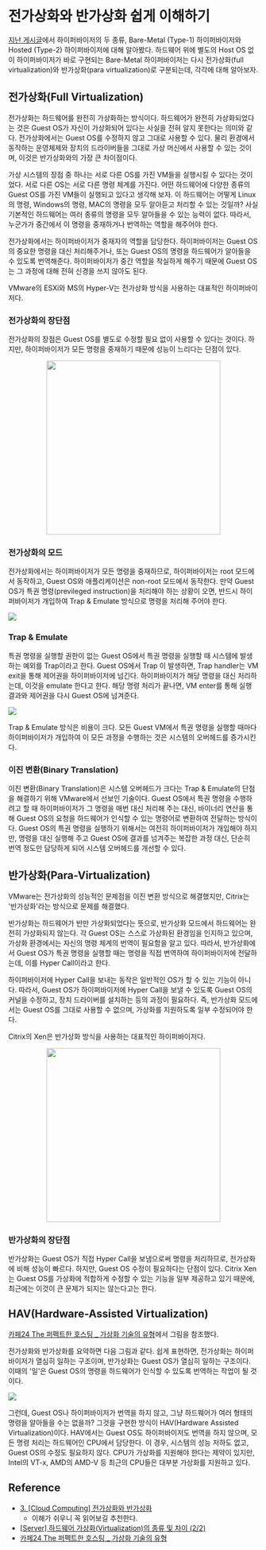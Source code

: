 # 전가상화와 반가상화 쉽게 이해하기

<!-- 2021. 10.25 -->

[지난 게시글](03_vm-and-hypervisor.md)에서 하이퍼바이저의 두 종류, Bare-Metal (Type-1) 하이퍼바이저와 Hosted (Type-2) 하이퍼바이저에 대해 알아봤다. 하드웨어 위에 별도의 Host OS 없이 하이퍼바이저가 바로 구현되는 Bare-Metal 하이퍼바이저는 다시 전가상화(full virtualization)와 반가상화(para virtualization)로 구분되는데, 각각에 대해 알아보자.

## 전가상화(Full Virtualization)

전가상화는 하드웨어를 완전히 가상화하는 방식이다. 하드웨어가 완전히 가상화되었다는 것은 Guest OS가 자신이 가상화되어 있다는 사실을 전혀 알지 못한다는 의미와 같다. 전가상화에서는 Guest OS를 수정하지 않고 그대로 사용할 수 있다. 물리 환경에서 동작하는 운영체제와 장치의 드라이버들을 그대로 가상 머신에서 사용할 수 있는 것이며, 이것은 반가상화와의 가장 큰 차이점이다.

가상 시스템의 장점 중 하나는 서로 다른 OS를 가진 VM들을 실행시킬 수 있다는 것이었다. 서로 다른 OS는 서로 다른 명령 체계를 가진다. 어떤 하드웨어에 다양한 종류의 Guest OS를 가진 VM들이 실행되고 있다고 생각해 보자. 이 하드웨어는 어떻게 Linux의 명령, Windows의 명령, MAC의 명령을 모두 알아듣고 처리할 수 있는 것일까? 사실 기본적인 하드웨어는 여러 종류의 명령을 모두 알아들을 수 있는 능력이 없다. 따라서, 누군가가 중간에서 이 명령을 중재하거나 번역하는 역할을 해주어야 한다.

전가상화에서는 하이퍼바이저가 중재자의 역할을 담당한다. 하이퍼바이저는 Guest OS의 중요한 명령을 대신 처리해주거나, 또는 Guest OS의 명령을 하드웨어가 알아들을 수 있도록 번역해준다. 하이퍼바이저가 중간 역할을 착실하게 해주기 때문에 Guest OS는 그 과정에 대해 전혀 신경을 쓰지 않아도 된다.

VMware의 ESXi와 MS의 Hyper-V는 전가상화 방식을 사용하는 대표적인 하이퍼바이저다.

### 전가상화의 장단점

전가상화의 장점은 Guest OS를 별도로 수정할 필요 없이 사용할 수 있다는 것이다. 하지만, 하이퍼바이저가 모든 명령을 중재하기 때문에 성능이 느리다는 단점이 있다.

<center><img src="images/2021-10-25-06-06-19.png" width="350" height="350"></center>

### 전가상화의 모드

전가상화에서는 하이퍼바이저가 모든 명령을 중재하므로, 하이퍼바이저는 root 모드에서 동작하고, Guest OS와 애플리케이션은 non-root 모드에서 동작한다. 만약 Guest OS가 특권 명령(previleged instruction)을 처리해야 하는 상황이 오면, 반드시 하이퍼바이저가 개입하여 Trap & Emulate 방식으로 명령을 처리해 주어야 한다.

![](images/2021-10-25-05-29-07.png)

### Trap & Emulate

특권 명령을 실행할 권한이 없는 Guest OS에서 특권 명령을 실행할 때 시스템에 발생하는 예외를 Trap이라고 한다. Guest OS에서 Trap 이 발생하면, Trap handler는 VM exit을 통해 제어권을 하이퍼바이저에 넘긴다. 하이퍼바이저가 해당 명령을 대신 처리하는데, 이것을 emulate 한다고 한다. 해당 명령 처리가 끝나면, VM enter를 통해 실행 결과와 제어권을 다시 Guest OS에 넘겨준다.

![](images/2021-10-25-05-30-34.png)

Trap & Emulate 방식은 비용이 크다. 모든 Guest VM에서 특권 명령을 실행할 때마다 하이퍼바이저가 개입하여 이 모든 과정을 수행하는 것은 시스템의 오버헤드를 증가시킨다.

### 이진 변환(Binary Translation)

이진 변환(Binary Translation)은 시스템 오버헤드가 크다는 Trap & Emulate의 단점을 해결하기 위해 VMware에서 선보인 기술이다. Guest OS에서 특권 명령을 수행하려고 할 때 하이퍼바이저가 그 명령을 매번 대신 처리해 주는 대신, 바이너리 연산을 통해 Guest OS의 요청을 하드웨어가 인식할 수 있는 명령어로 변환하여 전달하는 방식이다. Guest OS의 특권 명령을 실행하기 위해서는 여전히 하이퍼바이저가 개입해야 하지만, 명령을 대신 실행해 주고 Guest OS에 결과를 넘겨주는 복잡한 과정 대신, 단순히 번역 정도만 담당하게 되어 시스템 오버헤드를 개선할 수 있다.

## 반가상화(Para-Virtualization)

VMware는 전가상화의 성능적인 문제점을 이진 변환 방식으로 해결했지만, Citrix는 '반가상화'라는 방식으로 문제를 해결했다. 

반가상화는 하드웨어가 반만 가상화되었다는 뜻으로, 반가상화 모드에서 하드웨어는 완전히 가상화되지 않는다. 각 Guest OS는 스스로 가상화된 환경임을 인지하고 있으며, 가상화 환경에서는 자신의 명령 체계의 번역이 필요함을 알고 있다. 따라서, 반가상화에서 Guest OS가 특권 명령을 실행할 때는 명령을 직접 번역하여 하이퍼바이저에 전달하는데, 이를 Hyper Call이라고 한다.

하이퍼바이저에 Hyper Call을 보내는 동작은 일반적인 OS가 할 수 있는 기능이 아니다. 따라서, Guest OS가 하이퍼바이저에 Hyper Call을 보낼 수 있도록 Guest OS의 커널을 수정하고, 장치 드라이버를 설치하는 등의 과정이 필요하다. 즉, 반가상화 모드에서는 Guest OS를 그대로 사용할 수 없으며, 가상화를 지원하도록 일부 수정되어야 한다.

Citrix의 Xen은 반가상화 방식을 사용하는 대표적인 하이퍼바이저다.

<center><img src="images/2021-10-25-06-07-02.png" width="350" height="350"></center>

### 반가상화의 장단점

반가상화는 Guest OS가 직접 Hyper Call을 보냄으로써 명령을 처리하므로, 전가상화에 비해 성능이 빠르다. 하지만, Guest OS 수정이 필요하다는 단점이 있다. Citrix Xen는 Guest OS를 가상화에 적합하게 수정할 수 있는 기능을 일부 제공하고 있기 때문에, 최근에는 이것이 큰 문제가 되지는 않는다고는 한다.

## HAV(Hardware-Assisted Virtualization)

[카페24 The 퍼펙트한 호스팅 _ 가상화 기술의 유형](https://blog.cafe24.com/1621)에서 그림을 참조했다.

전가상화와 반가상화를 요약하면 다음 그림과 같다. 쉽게 표현하면, 전가상화는 하이퍼바이저가 열심히 일하는 구조이며, 반가상화는 Guest OS가 열심히 일하는 구조이다. 이때의 '일'은 Guest OS의 명령을 하드웨어가 인식할 수 있도록 번역하는 작업이 될 것이다.

![](images/2021-10-25-06-10-51.png)

그런데, Guest OS나 하이퍼바이저가 번역을 하지 않고, 그냥 하드웨어가 여러 형태의 명령을 알아들을 수는 없을까? 그것을 구현한 방식이 HAV(Hardware Assisted Virtualization)이다. HAV에서는 Guest OS도 하이퍼바이저도 번역을 하지 않으며, 모든 명령 처리는 하드웨어인 CPU에서 담당한다. 이 경우, 시스템의 성능 저하도 없고, Guest OS의 수정도 필요하지 않다. CPU가 가상화를 지원해야 한다는 제약이 있지만, Intel의 VT-x, AMD의 AMD-V 등 최근의 CPU들은 대부분 가상화를 지원하고 있다.

## Reference

- [3. [Cloud Computing] 전가상화와 반가상화](https://m.blog.naver.com/alice_k106/220218878967)
  + 이해가 쉬우니 꼭 읽어보길 추천한다.
- [[Server] 하드웨어 가상화(Virtualization)의 종류 및 차이 (2/2)](https://mangkyu.tistory.com/87)
- [카페24 The 퍼펙트한 호스팅 _ 가상화 기술의 유형](https://blog.cafe24.com/1621)